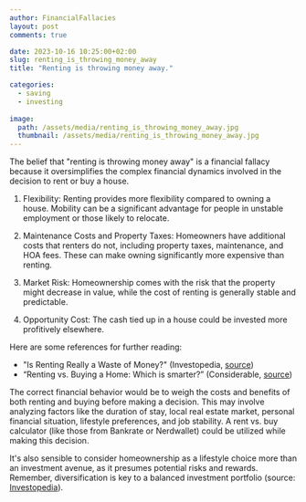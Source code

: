 ```yaml
---
author: FinancialFallacies
layout: post
comments: true

date: 2023-10-16 10:25:00+02:00  
slug: renting_is_throwing_money_away
title: "Renting is throwing money away."

categories:
  - saving
  - investing
  
image:
  path: /assets/media/renting_is_throwing_money_away.jpg
  thumbnail: /assets/media/renting_is_throwing_money_away.jpg
---
```


The belief that "renting is throwing money away" is a financial fallacy because it oversimplifies the complex financial dynamics involved in the decision to rent or buy a house.

1. Flexibility: Renting provides more flexibility compared to owning a house. Mobility can be a significant advantage for people in unstable employment or those likely to relocate. 

2. Maintenance Costs and Property Taxes: Homeowners have additional costs that renters do not, including property taxes, maintenance, and HOA fees. These can make owning significantly more expensive than renting. 

3. Market Risk: Homeownership comes with the risk that the property might decrease in value, while the cost of renting is generally stable and predictable.

4. Opportunity Cost: The cash tied up in a house could be invested more profitively elsewhere.

Here are some references for further reading:
- "Is Renting Really a Waste of Money?" (Investopedia, [source](https://www.investopedia.com/articles/personal-finance/083115/renting-vs-owning-home-pros-and-cons.asp))
- “Renting vs. Buying a Home: Which is smarter?” (Considerable, [source](https://www.considerable.com/home/real-estate/rent-versus-buy/))
 
The correct financial behavior would be to weigh the costs and benefits of both renting and buying before making a decision. This may involve analyzing factors like the duration of stay, local real estate market, personal financial situation, lifestyle preferences, and job stability. A rent vs. buy calculator (like those from Bankrate or Nerdwallet) could be utilized while making this decision.
  
It's also sensible to consider homeownership as a lifestyle choice more than an investment avenue, as it presumes potential risks and rewards. Remember, diversification is key to a balanced investment portfolio (source: [Investopedia](https://www.investopedia.com/investing/importance-diversification/)).
